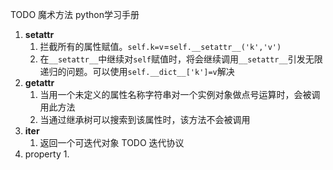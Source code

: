 TODO 魔术方法 python学习手册
1. __setattr__
   1. 拦截所有的属性赋值。`self.k=v`=`self.__setattr__('k','v')`
   2. 在`__setattr__`中继续对`self`赋值时，将会继续调用`__setattr__`引发无限递归的问题。可以使用`self.__dict__['k']=v`解决
2. __getattr__
   1. 当用一个未定义的属性名称字符串对一个实例对象做点号运算时，会被调用此方法
   2. 当通过继承树可以搜索到该属性时，该方法不会被调用
3. __iter__
   1. 返回一个可迭代对象
   TODO 迭代协议
4. property
   1. 